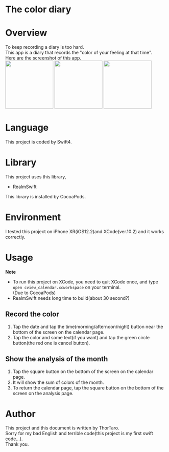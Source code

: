 The color diary
===
# Overview  
To keep recording a diary is too hard.  
This app is a diary that records the "color of your feeling at that time".  
Here are the screenshot of this app.  
<img src="https://user-images.githubusercontent.com/44053042/55782160-a9d81780-5ae6-11e9-84a6-85c15e433eef.png" width="150">
<img src="https://user-images.githubusercontent.com/44053042/55782253-d3913e80-5ae6-11e9-932f-0bfb0c6c5efa.png" width="150">
<img src="https://user-images.githubusercontent.com/44053042/55782387-20751500-5ae7-11e9-8561-b93c03972ca5.png" width="150">

# Language  
This project is coded by Swift4.

# Library  
This project uses this library,
- RealmSwift  

This library is installed by CocoaPods.

# Environment  
I tested this project on iPhone XR(iOS12.2)and XCode(ver.10.2) and it works correctly.

# Usage  
**Note**  
- To run this project on XCode, you need to quit XCode once, and type `open cview_calendar.xcworkspace` on your terminal.  
(Due to CocoaPods)  
- RealmSwift needs long time to build(about 30 second?)
## Record the color  
1. Tap the date and tap the time(morning/afternoon/night) button near the bottom of the screen on the calendar page.
2. Tap the color and some text(if you want) and tap the green circle button(the red one is cancel button).  

## Show the analysis of the month  
1. Tap the square button on the bottom of the screen on the calendar page.
2. It will show the sum of colors of the month.
3. To return the calendar page, tap the square button on the bottom of the screen on the analysis page.

# Author
This project and this document is written by ThorTaro.  
Sorry for my bad English and terrible code(this project is my first swift code...).  
Thank you.

